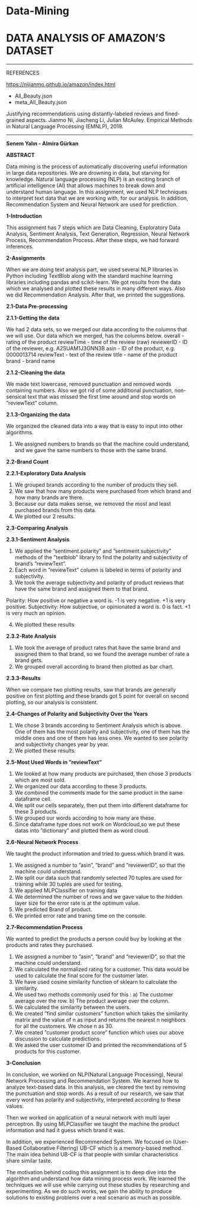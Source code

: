 # Data-Mining
# DATA ANALYSIS OF AMAZON’S DATASET

************************
REFERENCES

https://nijianmo.github.io/amazon/index.html

* All_Beauty.json
* meta_All_Beauty.json

Justifying recommendations using distantly-labeled reviews and fined-grained aspects. Jianmo Ni, Jiacheng Li, Julian McAuley. Empirical Methods in Natural Language Processing (EMNLP), 2019.
************************

**Senem Yalın - Almira Gürkan**

**ABSTRACT**

Data mining is the process of automatically discovering useful information in large
data repositories. We are drowning in data, but starving for knowledge. Natural language
processing (NLP) is an exciting branch of artificial intelligence (AI) that allows machines to
break down and understand human language. In this assignment, we used NLP techniques to
interpret text data that we are working with, for our analysis. In addition, Recommendation
System and Neural Network are used for prediction.

**1-Introduction**

This assignment has 7 steps which are Data Cleaning, Exploratory Data Analysis, Sentiment
Analysis, Text Generation, Regression, Neural Network Process, Recommendation Process. After
these steps, we had forward inferences.

**2-Assignments**

When we are doing text analysis part, we used several NLP libraries in Python including
TextBlob along with the standard machine learning libraries including pandas and scikit-learn.
We got results from the data which we analysed and plotted these results in many different ways.
Also we did Recommendation Analysis. After that, we printed the suggestions.

**2.1-Data Pre-processing**

**2.1.1-Getting the data**

We had 2 data sets, so we merged our data according to the columns that we will use. Our data
which we merged, has the columns below.
overall - rating of the product
reviewTime - time of the review (raw)
reviewerID - ID of the reviewer, e.g. A2SUAM1J3GNN3B
asin - ID of the product, e.g. 0000013714
reviewText - text of the review
title - name of the product
brand - brand name

**2.1.2-Cleaning the data**

We made text lowercase, removed punctuation and removed words containing numbers. Also
we got rid of some additional punctuation, non-sensical text that was missed the first time
around and stop words on ”reviewText” column.

**2.1.3-Organizing the data**

We organized the cleaned data into a way that is easy to input into other algorithms.

1. We assigned numbers to brands so that the machine could understand, and we gave the same
numbers to those with the same brand.

**2.2-Brand Count**

**2.2.1-Exploratory Data Analysis**

1. We grouped brands according to the number of products they sell.
2. We saw that how many products were purchased from which brand and how many brands
are there.
3. Because our data makes sense, we removed the most and least purchased brands from this
data.
4. We plotted our 2 results.

**2.3-Comparing Analysis**

**2.3.1-Sentiment Analysis**

1. We applied the ”sentiment.polarity” and ”sentiment.subjectivity” methods of the ”textblob”
library to find the polarity and subjectivity of brand’s ”reviewText”.
2. Each word in ”reviewText” column is labeled in terms of polarity and subjectivity.
3. We took the average subjectivity and polarity of product reviews that have the same brand
and assigned them to that brand.

Polarity: How positive or negative a word is. -1 is very negative. +1 is very positive.
Subjectivity: How subjective, or opinionated a word is. 0 is fact. +1 is very much an opinion.

4. We plotted these results

**2.3.2-Rate Analysis**

1. We took the average of product rates that have the same brand and assigned them to that
brand, so we found the average number of rate a brand gets.
2. We grouped overall according to brand then plotted as bar chart.

**2.3.3-Results**

When we compare two plotting results, saw that brands are generally positive on first plotting
and these brands got 5 point for overall on second plotting, so our analysis is consistent.

**2.4-Changes of Polarity and Subjectivity Over the Years**

1. We chose 3 brands according to Sentiment Analysis which is above. One of them has the most
polarity and subjectivity, one of them has the middle ones and one of them has less ones. We
wanted to see polarity and subjectivity changes year by year.
2. We plotted these results.

**2.5-Most Used Words in ”reviewText”**

1. We looked at how many products are purchased, then chose 3 products which are most sold.
2. We organized our data according to these 3 products.
3. We combined the comments made for the same product in the same dataframe cell.
4. We split our cells separately, then put them into different dataframe for these 3 products.
5. We grouped our words according to how many are these.
6. Since dataframe type does not work on Wordcloud,so we put these datas into ”dictionary” and
plotted them as word cloud.

**2.6-Neural Network Process**

We taught the product information and tried to guess which brand it was.

1. We assigned a number to ”asin”, ”brand” and ”reviewerID”, so that the machine could
understand.
2. We split our data such that randomly selected 70 tuples are used for training while 30 tuples
are used for testing.
3. We applied MLPClassifier on training data
4. We determined the number of rows and we gave value to the hidden layer size for the error
rate is at the optimum value.
5. We predicted Brand of product.
6. We printed error rate and traning time on the console.

**2.7-Recommendation Process**

We wanted to predict the products a person could buy by looking at the products and rates
they purchased.

1. We assigned a number to ”asin”, ”brand” and ”reviewerID”, so that the machine could
understand.
2. We calculated the normalized rating for a customer. This data would be used to calculate the
final score for the customer later.
3. We have used cosine similarity function of sklearn to calculate the similarity.
4. We used two methods commonly used for this :
a) The customer average over the row.
b) The product average over the column.
5. We calculated the similarity between the users.
6. We created ”find similar customers” function which takes the similarity matrix and the value
of n as input and returns the nearest n neighbors for all the customers. We chose n as 30.
7. We created ”customer product score” function which uses our above discussion to calculate
predictions.
8. We asked the user customer ID and printed the recommendations of 5 products for this
customer.

**3-Conclusion**

In conclusion, we worked on NLP(Natural Language Processing), Neural Network Processing and Recommendation System. We learned how to analyze text-based data. In this analysis,
we cleared the text by removing the punctuation and stop words. As a result of our research, we
saw that every word has polarity and subjectivity, interpreted according to these values.

Then we worked on application of a neural network with multi layer perceptron. By using
MLPClassifier we taught the machine the product information and had it guess which brand it
was.

In addition, we experienced Recommended System. We focused on (User-Based Collaborative Filtering) UB-CF which is a memory-based method. The main idea behind UB-CF is that
people with similar characteristics share similar taste.

The motivation behind coding this assignment is to deep dive into the algorithm and
understand how data mining process work. We learned the techniques we will use while
carrying out these studies by researching and experimenting. As we do such works, we gain the
ability to produce solutions to existing problems over a real scenario as much as possible.
